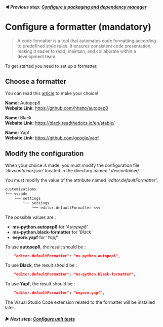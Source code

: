 ######  **◀️ Previous step: [Configure a packaging and dependency manager](./02-configure-packaging-dependency-manager.md)**

# Configure a formatter (mandatory)

> A code formatter is a tool that automates code formatting according to predefined style rules. It ensures consistent code presentation, making it easier to read, maintain, and collaborate within a development team.

To get started you need to set up a formatter.

## Choose a formatter

You can read this [article](https://blog.frank-mich.com/python-code-formatters-comparison-black-autopep8-and-yapf/) to make your choice!

**Name:** Autopep8<br>
**Website Link:** https://github.com/hhatto/autopep8

**Name:** Black<br>
**Website Link:** https://black.readthedocs.io/en/stable/

**Name:** Yapf<br>
**Website Link:** https://github.com/google/yapf

## Modify the configuration

When your choice is made, you must modify the configuration file *'devcontainer.json'* located in the directory named *'.devcontainer/'*.

You must modify the value of the attribute named *'editor.defaultFormatter'*.

```txt
customizations
└── vscode
    └── settings
        └── settings
            └── editor.defaultFormatter <<<
```

The possible values are :

- **ms-python.autopep8** for *'Autopep8'*
- **ms-python.black-formatter** for *'Black'*
- **eeyore.yapf** for *'Yapf'*

To use **autopep8**, the result should be :

```json
    "editor.defaultFormatter": "ms-python.autopep8",
```

To use **Black**, the result should be :

```json
    "editor.defaultFormatter": "ms-python.black-formatter",
```

To use **Yapf**, the result should be :

```json
    "editor.defaultFormatter": "eeyore.yapf",
```

The Visual Studio Code extension related to the formatter will be installed later.

###### **▶ Next step: [Configure unit tests](./04-configure-unit-tests.md)**
